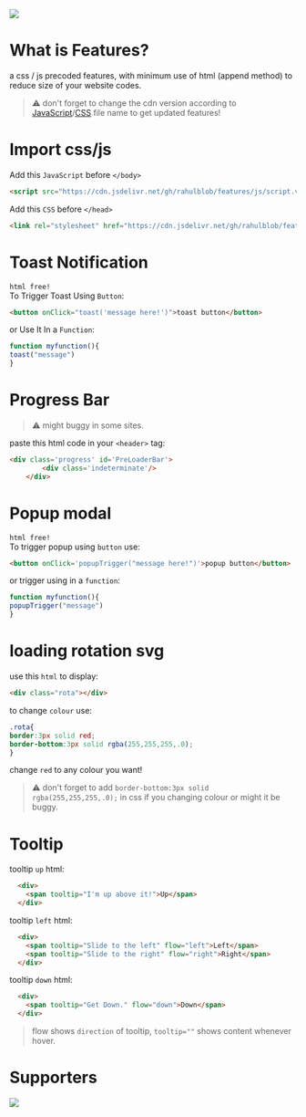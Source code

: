 <a href="https://www.buymeacoffee.com/coffeeforahul"><img style="pointer-events:none;cursor:default;" src="https://img.buymeacoffee.com/button-api/?text=Buy Me A Coffee&emoji=&button_colour=5F7FFF&font_colour=ffffff&font_family=Comic&outline_colour=000000&coffee_colour=FFDD00"/></a>

# What is Features?
a css / js precoded features, with minimum use of html (append method) to reduce size of your website codes.
> ⚠️ don't forget to change the cdn version according to <a href="https://github.com/rahulblob/features/tree/main/js">JavaScript</a>/<a href="https://github.com/rahulblob/features/tree/main/css">CSS</a> file name to get updated features!

# Import css/js

Add this ```JavaScript``` before ```</body>```
```html
<script src="https://cdn.jsdelivr.net/gh/rahulblob/features/js/script.v1.js"></script>
```

Add this ```CSS``` before ```</head>```
```html
<link rel="stylesheet" href="https://cdn.jsdelivr.net/gh/rahulblob/features/css/style.v2.3.css"/>
```
# Toast Notification
```html free!```<br>
To Trigger Toast Using ```Button```:
```html
<button onClick="toast('message here!')">toast button</button>
```
or Use It In a ```Function```:
```js
function myfunction(){
toast("message")
}
```

# Progress Bar
> ⚠️ might buggy in some sites.

paste this html code in your ```<header>``` tag:
```html
<div class='progress' id='PreLoaderBar'>
        <div class='indeterminate'/>
    </div>
```
# Popup modal
```html free!```<br>
To trigger popup using ```button``` use:
```html
<button onClick='popupTrigger("message here!")'>popup button</button>
```
or trigger using in a ```function```:
```js
function myfunction(){
popupTrigger("message")
}
```
# loading rotation svg
use this ```html``` to display:
```html
<div class="rota"></div>
```

to change ```colour``` use:

```css
.rota{
border:3px solid red;
border-bottom:3px solid rgba(255,255,255,.0);
}
```

change ```red``` to any colour you want!

> ⚠️ don't forget to add ```border-bottom:3px solid rgba(255,255,255,.0);``` in css if you changing colour or might it be buggy.

# Tooltip
tooltip ```up``` html:
```html
  <div>
    <span tooltip="I'm up above it!">Up</span>
  </div>
```

tooltip ```left``` html:

```html
  <div>
    <span tooltip="Slide to the left" flow="left">Left</span>
    <span tooltip="Slide to the right" flow="right">Right</span>
  </div>
```

tooltip ```down``` html:

```html
  <div>
    <span tooltip="Get Down." flow="down">Down</span>
  </div>
```

> flow shows ```direction``` of tooltip, ```tooltip=""``` shows content whenever hover.

# Supporters
<a href="https://www.buymeacoffee.com/coffeeforahul"><img style="pointer-events:none;cursor:default;" src="https://img.buymeacoffee.com/button-api/?text=Total Coffees&emoji=&slug=coffeeforahul&button_colour=5F7FFF&font_colour=ffffff&font_family=Comic&outline_colour=000000&coffee_colour=FFDD00"/></a>
